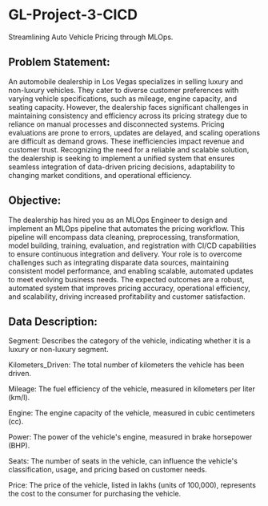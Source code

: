 # GL-Project-3-CICD
Streamlining Auto Vehicle Pricing through MLOps.

## Problem Statement:
An automobile dealership in Los Vegas specializes in selling luxury and non-luxury vehicles. They cater to diverse customer preferences with varying vehicle specifications, such as mileage, engine capacity, and seating capacity. However, the dealership faces significant challenges in maintaining consistency and efficiency across its pricing strategy due to reliance on manual processes and disconnected systems. Pricing evaluations are prone to errors, updates are delayed, and scaling operations are difficult as demand grows. These inefficiencies impact revenue and customer trust. Recognizing the need for a reliable and scalable solution, the dealership is seeking to implement a unified system that ensures seamless integration of data-driven pricing decisions, adaptability to changing market conditions, and operational efficiency.

## Objective:
The dealership has hired you as an MLOps Engineer to design and implement an MLOps pipeline that automates the pricing workflow. This pipeline will encompass data cleaning, preprocessing, transformation, model building, training, evaluation, and registration with CI/CD capabilities to ensure continuous integration and delivery. Your role is to overcome challenges such as integrating disparate data sources, maintaining consistent model performance, and enabling scalable, automated updates to meet evolving business needs. The expected outcomes are a robust, automated system that improves pricing accuracy, operational efficiency, and scalability, driving increased profitability and customer satisfaction.

## Data Description:
Segment: Describes the category of the vehicle, indicating whether it is a luxury or non-luxury segment.

Kilometers_Driven: The total number of kilometers the vehicle has been driven.

Mileage: The fuel efficiency of the vehicle, measured in kilometers per liter (km/l).

Engine: The engine capacity of the vehicle, measured in cubic centimeters (cc). 

Power: The power of the vehicle's engine, measured in brake horsepower (BHP). 

Seats: The number of seats in the vehicle, can influence the vehicle's classification, usage, and pricing based on customer needs.

Price: The price of the vehicle, listed in lakhs (units of 100,000), represents the cost to the consumer for purchasing the vehicle.
